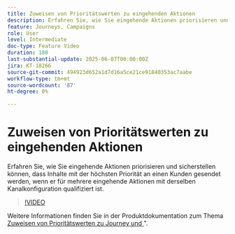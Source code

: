 ```yaml
---
title: Zuweisen von Prioritätswerten zu eingehenden Aktionen
description: Erfahren Sie, wie Sie eingehende Aktionen priorisieren und sicherstellen können, dass Inhalte mit der höchsten Priorität an einen Kunden gesendet werden, wenn er für mehrere eingehende Aktionen mit derselben Kanalkonfiguration qualifiziert ist.
feature: Journeys, Campaigns
role: User
level: Intermediate
doc-type: Feature Video
duration: 180
last-substantial-update: 2025-06-07T00:00:00Z
jira: KT-18266
source-git-commit: 494923d652a1d7d16a5ce21ce91840353ac7aabe
workflow-type: tm+mt
source-wordcount: '87'
ht-degree: 0%

---
```



# Zuweisen von Prioritätswerten zu eingehenden Aktionen

Erfahren Sie, wie Sie eingehende Aktionen priorisieren und sicherstellen können, dass Inhalte mit der höchsten Priorität an einen Kunden gesendet werden, wenn er für mehrere eingehende Aktionen mit derselben Kanalkonfiguration qualifiziert ist.

>[!VIDEO](https://video.tv.adobe.com/v/3445010/?learn=on&enablevpops&captions=ger)

Weitere Informationen finden Sie in der Produktdokumentation zum Thema [Zuweisen von Prioritätswerten zu Journey und ](https://experienceleague.adobe.com/de/docs/journey-optimizer/using/conflict-prioritization/priority-scores)&quot;.
